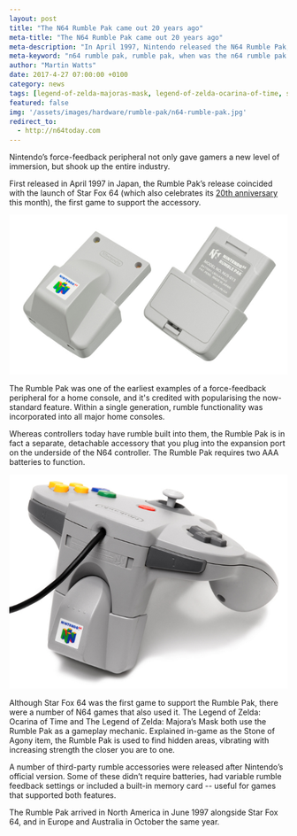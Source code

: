 ```yaml
---
layout: post
title: "The N64 Rumble Pak came out 20 years ago"
meta-title: "The N64 Rumble Pak came out 20 years ago"
meta-description: "In April 1997, Nintendo released the N64 Rumble Pak, bringing a whole new level of immersion to gaming"
meta-keyword: "n64 rumble pak, rumble pak, when was the n64 rumble pak released, n64 rumble pak release date"
author: "Martin Watts"
date: 2017-4-27 07:00:00 +0100
category: news
tags: [legend-of-zelda-majoras-mask, legend-of-zelda-ocarina-of-time, star-fox-64]
featured: false
img: '/assets/images/hardware/rumble-pak/n64-rumble-pak.jpg'
redirect_to:
  - http://n64today.com
---
```

Nintendo’s force-feedback peripheral not only gave gamers a new level of immersion, but shook up the entire industry.

First released in April 1997 in Japan, the Rumble Pak’s release coincided with the launch of Star Fox 64 (which also celebrates its [20th anniversary](/news/2017/04/27/star-fox-64-is-now-20-years-old.html) this month), the first game to support the accessory.

![N64 Rumble Pak](/assets/images/hardware/rumble-pak/n64-rumble-pak.jpg)

The Rumble Pak was one of the earliest examples of a force-feedback peripheral for a home console, and it's credited with popularising the now-standard feature. Within a single generation, rumble functionality was incorporated into all major home consoles.

Whereas controllers today have rumble built into them, the Rumble Pak is in fact a separate, detachable accessory that you plug into the expansion port on the underside of the N64 controller. The Rumble Pak requires two AAA batteries to function.

![Rumble Pak inserted into N64 controller](/assets/images/hardware/rumble-pak/n64-rumble-pak-in-controller.jpg)

Although Star Fox 64 was the first game to support the Rumble Pak, there were a number of N64 games that also used it. The Legend of Zelda: Ocarina of Time and The Legend of Zelda: Majora’s Mask both use the Rumble Pak as a gameplay mechanic. Explained in-game as the Stone of Agony item, the Rumble Pak is used to find hidden areas, vibrating with increasing strength the closer you are to one.

A number of third-party rumble accessories were released after Nintendo’s official version. Some of these didn’t require batteries, had variable rumble feedback settings or included a built-in memory card -- useful for games that supported both features.

The Rumble Pak arrived in North America in June 1997 alongside Star Fox 64, and in Europe and Australia in October the same year.
